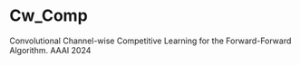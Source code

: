 # Cw_Comp
Convolutional Channel-wise Competitive Learning for the Forward-Forward
Algorithm. AAAI 2024
